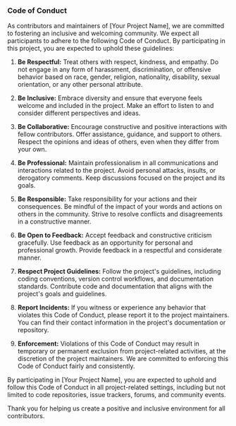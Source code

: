 ### Code of Conduct

As contributors and maintainers of [Your Project Name], we are committed to fostering an inclusive and welcoming community. We expect all participants to adhere to the following Code of Conduct. By participating in this project, you are expected to uphold these guidelines:

1. **Be Respectful:** Treat others with respect, kindness, and empathy. Do not engage in any form of harassment, discrimination, or offensive behavior based on race, gender, religion, nationality, disability, sexual orientation, or any other personal attribute.

2. **Be Inclusive:** Embrace diversity and ensure that everyone feels welcome and included in the project. Make an effort to listen to and consider different perspectives and ideas.

3. **Be Collaborative:** Encourage constructive and positive interactions with fellow contributors. Offer assistance, guidance, and support to others. Respect the opinions and ideas of others, even when they differ from your own.

4. **Be Professional:** Maintain professionalism in all communications and interactions related to the project. Avoid personal attacks, insults, or derogatory comments. Keep discussions focused on the project and its goals.

5. **Be Responsible:** Take responsibility for your actions and their consequences. Be mindful of the impact of your words and actions on others in the community. Strive to resolve conflicts and disagreements in a constructive manner.

6. **Be Open to Feedback:** Accept feedback and constructive criticism gracefully. Use feedback as an opportunity for personal and professional growth. Provide feedback in a respectful and considerate manner.

7. **Respect Project Guidelines:** Follow the project's guidelines, including coding conventions, version control workflows, and documentation standards. Contribute code and documentation that aligns with the project's goals and guidelines.

8. **Report Incidents:** If you witness or experience any behavior that violates this Code of Conduct, please report it to the project maintainers. You can find their contact information in the project's documentation or repository.

9. **Enforcement:** Violations of this Code of Conduct may result in temporary or permanent exclusion from project-related activities, at the discretion of the project maintainers. We are committed to enforcing this Code of Conduct fairly and consistently.

By participating in [Your Project Name], you are expected to uphold and follow this Code of Conduct in all project-related settings, including but not limited to code repositories, issue trackers, forums, and community events.

Thank you for helping us create a positive and inclusive environment for all contributors.